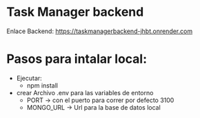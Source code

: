 # Task Manager backend
Enlace Backend: https://taskmanagerbackend-jhbt.onrender.com

# Pasos para intalar local:
 * Ejecutar:
   - npm install
 * crear Archivo .env para las variables de entorno
   - PORT -> con el puerto para correr por defecto 3100
   - MONGO_URL -> Url para la base de datos local
